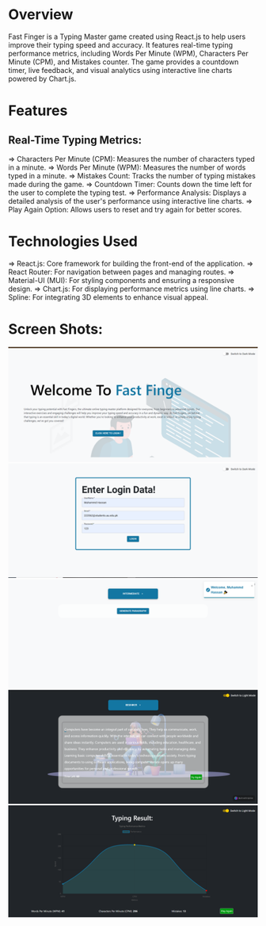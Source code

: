 # Overview
Fast Finger is a Typing Master game created using React.js to help users improve their typing speed and accuracy. It features real-time typing performance metrics, including Words Per Minute (WPM), Characters Per Minute (CPM), and Mistakes counter. The game provides a countdown timer, live feedback, and visual analytics using interactive line charts powered by Chart.js.

# Features
## Real-Time Typing Metrics:
=> Characters Per Minute (CPM): Measures the number of characters typed in a minute.
=> Words Per Minute (WPM): Measures the number of words typed in a minute.
=> Mistakes Count: Tracks the number of typing mistakes made during the game.
=> Countdown Timer: Counts down the time left for the user to complete the typing test.
=> Performance Analysis: Displays a detailed analysis of the user's performance using interactive line charts.
=> Play Again Option: Allows users to reset and try again for better scores.


# Technologies Used
=> React.js: Core framework for building the front-end of the application.
=> React Router: For navigation between pages and managing routes.
=> Material-UI (MUI): For styling components and ensuring a responsive design.
=> Chart.js: For displaying performance metrics using line charts.
=> Spline: For integrating 3D elements to enhance visual appeal.

# Screen Shots:
![alt text](image.png)
![alt text](image-1.png)
![alt text](image-2.png)
![alt text](image-3.png)
![alt text](image-4.png)